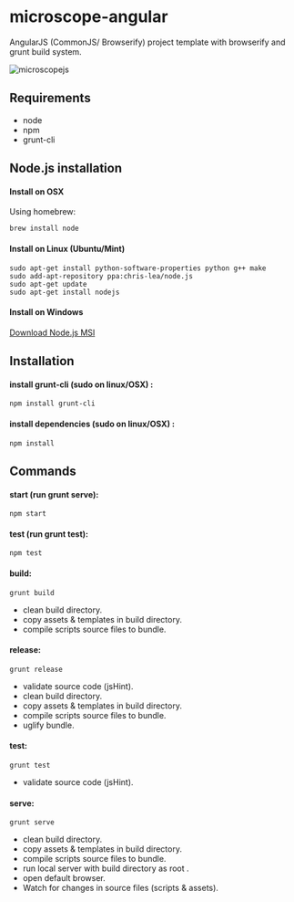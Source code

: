 microscope-angular
==================

AngularJS (CommonJS/ Browserify) project template with browserify and grunt build system.

![microscopejs](http://microscopejs.com/images/mcsp_bg.png)

Requirements
------------

* node
* npm
* grunt-cli

Node.js installation
--------------------

#### Install on OSX

Using homebrew:

	brew install node

#### Install on Linux (Ubuntu/Mint)

	sudo apt-get install python-software-properties python g++ make
	sudo add-apt-repository ppa:chris-lea/node.js
	sudo apt-get update
	sudo apt-get install nodejs

#### Install on Windows

[Download Node.js MSI](http://nodejs.org/download/)

Installation
------------

#### install grunt-cli (sudo on linux/OSX) :

	npm install grunt-cli

#### install dependencies (sudo on linux/OSX) :

	npm install

Commands
--------

#### start (run grunt serve):

	npm start

#### test (run grunt test):

	npm test

#### build:

	grunt build

* clean build directory.
* copy assets & templates in build directory.
* compile scripts source files to bundle.

#### release:

	grunt release
	
* validate source code (jsHint).
* clean build directory.
* copy assets & templates in build directory.
* compile scripts source files to bundle.
* uglify bundle.

#### test:

	grunt test
	
* validate source code (jsHint).

#### serve:

	grunt serve
	
* clean build directory.
* copy assets & templates in build directory.
* compile scripts source files to bundle.
* run local server with build directory as root .
* open default browser.
* Watch for changes in source files (scripts & assets).